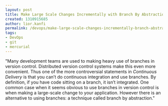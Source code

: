 ```yaml
---
layout: post
title: Make Large Scale Changes Incrementally with Branch By Abstraction
created: 1310915685
author: lior.kanfi
permalink: /devops/make-large-scale-changes-incrementally-branch-abstraction
tags:
- DevOps
- git
- mercurial
---
```

<p>&quot;Many development teams are used to making heavy use of branches in  version control. Distributed version control systems make this even more  convenient. Thus one of the more controversial statements in <em>Continuous Delivery</em>  is that you can&rsquo;t do continuous integration and use branches. By  definition, if you have code sitting on a branch, it isn&rsquo;t integrated.  One common case when it seems obvious to use branches in version control  is when making a large-scale change to your application. However there  is an alternative to using branches: a technique called branch by  abstraction.&quot;</p>
